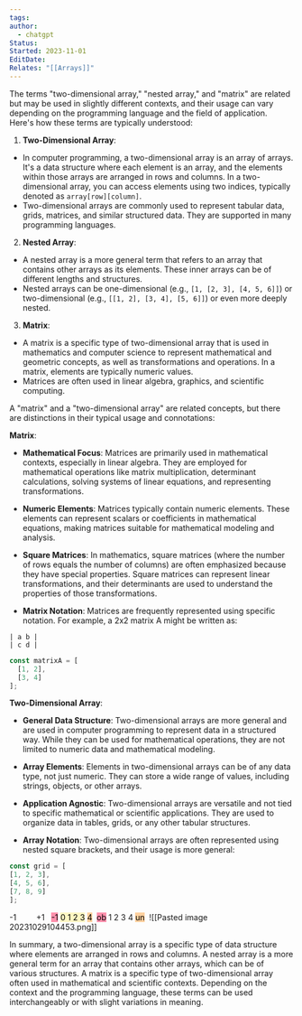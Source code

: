 ```yaml
---
tags: 
author:
  - chatgpt
Status: 
Started: 2023-11-01
EditDate: 
Relates: "[[Arrays]]"
---
```

The terms "two-dimensional array," "nested array," and "matrix" are related but may be used in slightly different contexts, and their usage can vary depending on the programming language and the field of application. Here's how these terms are typically understood:  
  
1. **Two-Dimensional Array**:  
- In computer programming, a two-dimensional array is an array of arrays. It's a data structure where each element is an array, and the elements within those arrays are arranged in rows and columns. In a two-dimensional array, you can access elements using two indices, typically denoted as `array[row][column]`.  
- Two-dimensional arrays are commonly used to represent tabular data, grids, matrices, and similar structured data. They are supported in many programming languages.  
  
2. **Nested Array**:  
- A nested array is a more general term that refers to an array that contains other arrays as its elements. These inner arrays can be of different lengths and structures.  
- Nested arrays can be one-dimensional (e.g., `[1, [2, 3], [4, 5, 6]]`) or two-dimensional (e.g., `[[1, 2], [3, 4], [5, 6]]`) or even more deeply nested.  
  
3. **Matrix**:  
- A matrix is a specific type of two-dimensional array that is used in mathematics and computer science to represent mathematical and geometric concepts, as well as transformations and operations. In a matrix, elements are typically numeric values.  
- Matrices are often used in linear algebra, graphics, and scientific computing.  


A "matrix" and a "two-dimensional array" are related concepts, but there are distinctions in their typical usage and connotations:  
  
**Matrix**:  
  
- **Mathematical Focus**: Matrices are primarily used in mathematical contexts, especially in linear algebra. They are employed for mathematical operations like matrix multiplication, determinant calculations, solving systems of linear equations, and representing transformations.  
  
- **Numeric Elements**: Matrices typically contain numeric elements. These elements can represent scalars or coefficients in mathematical equations, making matrices suitable for mathematical modeling and analysis.  
  
- **Square Matrices**: In mathematics, square matrices (where the number of rows equals the number of columns) are often emphasized because they have special properties. Square matrices can represent linear transformations, and their determinants are used to understand the properties of those transformations.  
  
- **Matrix Notation**: Matrices are frequently represented using specific notation. For example, a 2x2 matrix A might be written as:  
  
```  
| a b |  
| c d |  
```  

```javascript
const matrixA = [
  [1, 2],
  [3, 4]
];
```


**Two-Dimensional Array**:  
  
- **General Data Structure**: Two-dimensional arrays are more general and are used in computer programming to represent data in a structured way. While they can be used for mathematical operations, they are not limited to numeric data and mathematical modeling.  
  
- **Array Elements**: Elements in two-dimensional arrays can be of any data type, not just numeric. They can store a wide range of values, including strings, objects, or other arrays.  
  
- **Application Agnostic**: Two-dimensional arrays are versatile and not tied to specific mathematical or scientific applications. They are used to organize data in tables, grids, or any other tabular structures.  
  
- **Array Notation**: Two-dimensional arrays are often represented using nested square brackets, and their usage is more general:  
  
```javascript  
const grid = [  
[1, 2, 3],  
[4, 5, 6],  
[7, 8, 9]  
];  
```  


-1         +1  
<mark style="background: #FF5582A6;">-1</mark> <mark style="background: #FFF3A3A6;">0 1 2 3</mark> <mark style="background: #FFB86CA6;">4</mark> 
<mark style="background: #FF5582A6;">ob</mark> 1 2 3 4 <mark style="background: #FFB86CA6;">un</mark> 
![[Pasted image 20231029104453.png]]


In summary, a two-dimensional array is a specific type of data structure where elements are arranged in rows and columns. A nested array is a more general term for an array that contains other arrays, which can be of various structures. A matrix is a specific type of two-dimensional array often used in mathematical and scientific contexts. Depending on the context and the programming language, these terms can be used interchangeably or with slight variations in meaning.





